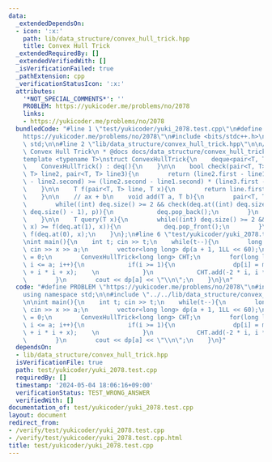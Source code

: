 ```yaml
---
data:
  _extendedDependsOn:
  - icon: ':x:'
    path: lib/data_structure/convex_hull_trick.hpp
    title: Convex Hull Trick
  _extendedRequiredBy: []
  _extendedVerifiedWith: []
  _isVerificationFailed: true
  _pathExtension: cpp
  _verificationStatusIcon: ':x:'
  attributes:
    '*NOT_SPECIAL_COMMENTS*': ''
    PROBLEM: https://yukicoder.me/problems/no/2078
    links:
    - https://yukicoder.me/problems/no/2078
  bundledCode: "#line 1 \"test/yukicoder/yuki_2078.test.cpp\"\n#define PROBLEM \"\
    https://yukicoder.me/problems/no/2078\"\n#include <bits/stdc++.h>\nusing namespace\
    \ std;\n\n#line 2 \"lib/data_structure/convex_hull_trick.hpp\"\n\n/**\n * @brief\
    \ Convex Hull Trick\n * @docs docs/data_structure/convex_hull_trick.md\n */\n\n\
    template <typename T>\nstruct ConvexHullTrick{\n    deque<pair<T, T>> deq;\n\n\
    \    ConvexHullTrick() : deq(){\n    }\n\n    bool check(pair<T, T> line1, pair<T,\
    \ T> line2, pair<T, T> line3){\n        return (line2.first - line1.first) * (line3.second\
    \ - line2.second) >= (line2.second - line1.second) * (line3.first - line2.first);\n\
    \    }\n\n    T f(pair<T, T> line, T x){\n        return line.first * x + line.second;\n\
    \    }\n\n    // ax + b\n    void add(T a, T b){\n        pair<T, T> p = {a, b};\n\
    \        while((int) deq.size() >= 2 && check(deq.at((int) deq.size() - 2), deq.at((int)\
    \ deq.size() - 1), p)){\n            deq.pop_back();\n        }\n        deq.push_back(p);\n\
    \    }\n\n    T query(T x){\n        while((int) deq.size() >= 2 && f(deq.at(0),\
    \ x) >= f(deq.at(1), x)){\n            deq.pop_front();\n        }\n        return\
    \ f(deq.at(0), x);\n    }\n};\n#line 6 \"test/yukicoder/yuki_2078.test.cpp\"\n\
    \nint main(){\n    int t; cin >> t;\n    while(t--){\n        long long x, a;\
    \ cin >> x >> a;\n        vector<long long> dp(a + 1, 1LL << 60);\n        dp[0]\
    \ = 0;\n        ConvexHullTrick<long long> CHT;\n        for(long long i = 0;\
    \ i <= a; i++){\n            if(i >= 1){\n                dp[i] = min(dp[i], CHT.query(i)\
    \ + i * i + x);    \n            }\n            CHT.add(-2 * i, i * i + dp[i]);\n\
    \        }\n        cout << dp[a] << \"\\n\";\n    }\n}\n"
  code: "#define PROBLEM \"https://yukicoder.me/problems/no/2078\"\n#include <bits/stdc++.h>\n\
    using namespace std;\n\n#include \"../../lib/data_structure/convex_hull_trick.hpp\"\
    \n\nint main(){\n    int t; cin >> t;\n    while(t--){\n        long long x, a;\
    \ cin >> x >> a;\n        vector<long long> dp(a + 1, 1LL << 60);\n        dp[0]\
    \ = 0;\n        ConvexHullTrick<long long> CHT;\n        for(long long i = 0;\
    \ i <= a; i++){\n            if(i >= 1){\n                dp[i] = min(dp[i], CHT.query(i)\
    \ + i * i + x);    \n            }\n            CHT.add(-2 * i, i * i + dp[i]);\n\
    \        }\n        cout << dp[a] << \"\\n\";\n    }\n}"
  dependsOn:
  - lib/data_structure/convex_hull_trick.hpp
  isVerificationFile: true
  path: test/yukicoder/yuki_2078.test.cpp
  requiredBy: []
  timestamp: '2024-05-04 18:06:16+09:00'
  verificationStatus: TEST_WRONG_ANSWER
  verifiedWith: []
documentation_of: test/yukicoder/yuki_2078.test.cpp
layout: document
redirect_from:
- /verify/test/yukicoder/yuki_2078.test.cpp
- /verify/test/yukicoder/yuki_2078.test.cpp.html
title: test/yukicoder/yuki_2078.test.cpp
---
```

